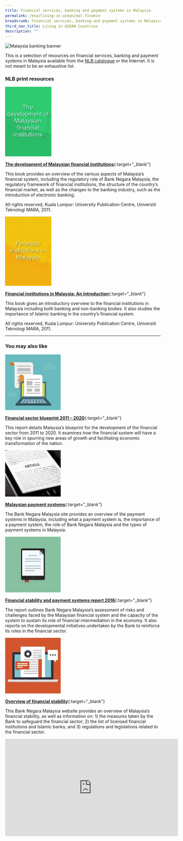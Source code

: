 ```yaml
---
title: Financial services, banking and payment systems in Malaysia
permalink: /eoa/living-in-asean/mal-finance
breadcrumb: Financial services, banking and payment systems in Malaysia
third_nav_title: Living in ASEAN Countries
description: ""
---
```




<img src="/images/asean-living/ASEAN-Malaysia-Banking.jpg" alt="Malaysia banking banner" style="width:800px;" />

This is a selection of resources on financial services, banking and payment systems in Malaysia available from the [NLB catalogue](http://catalogue.nlb.gov.sg/) or the Internet.  It is not meant to be an exhaustive list.

### **NLB print resources**

<img src="/images/book-covers/The-development-of-Malaysian-financial-institutions.png" style="width:150px;" />

[**The development of Malaysian financial institutions**](http://eservice.nlb.gov.sg/item_holding.aspx?bid=202706100){:target="_blank"}

This book provides an overview of the various aspects of Malaysia’s financial system, including the regulatory role of Bank Negara Malaysia, the regulatory framework of financial institutions, the structure of the country’s financial market, as well as the changes to the banking industry, such as the introduction of electronic banking.

All rights reserved, Kuala Lumpur: University Publication Centre, Universiti Teknologi MARA, 2011.

<img src="/images/book-covers/Financial-institutions-in-Malaysia-An-introduction.png" style="width:150px;" />

[**Financial institutions in Malaysia: An introduction**](http://eservice.nlb.gov.sg/item_holding.aspx?bid=202739830){:target="_blank"}

This book gives an introductory overview to the financial institutions in Malaysia including both banking and non-banking bodies. It also studies the importance of Islamic banking in the country’s financial system.

All rights reserved, Kuala Lumpur: University Publication Centre, Universiti Teknologi MARA, 2011.

---

### **You may also like**

<img src="/images/resources/Article 1.jpg" style="width:180px;" />

[**Financial sector blueprint 2011 – 2020**](http://www.bnm.gov.my/files/publication/fsbp/en/BNM_FSBP_FULL_en.pdf){:target="_blank"}

This report details Malaysia’s blueprint for the development of the financial sector from 2011 to 2020. It examines how the financial system will have a key role in spurring new areas of growth and facilitating economic transformation of the nation.

<img src="/images/resources/Article 3.jpg" style="width:180px;" />

[**Malaysian payment systems**](http://www.bnm.gov.my/index.php?ch=ps&pg=ps_mps_def&ac=172&lang=en){:target="_blank"}

The Bank Negara Malaysia site provides an overview of the payment systems in Malaysia, including what a payment system is, the importance of a payment system, the role of Bank Negara Malaysia and the types of payment systems in Malaysia.

<img src="/images/resources/Article 2.jpg" style="width:180px;" />

[**Financial stability and payment systems report 2016**](http://www.bnm.gov.my/files/publication/fsps/en/2016/fs2016_book.pdf){:target="_blank"}

The report outlines Bank Negara Malaysia’s assessment of risks and challenges faced by the Malaysian financial system and the capacity of the system to sustain its role of financial intermediation in the economy. It also reports on the developmental initiatives undertaken by the Bank to reinforce its roles in the financial sector.

<img src="/images/resources/Article 4.jpg" style="width:180px;" />

[**Overview of financial stability**](http://www.bnm.gov.my/index.php?ch=fs&pg=fs_ovr_what&ac=112){:target="_blank"}

This Bank Negara Malaysia website provides an overview of Malaysia’s financial stability, as well as information on: 1) the measures taken by the Bank to safeguard the financial sector; 2) the list of licensed financial institutions and Islamic banks; and 3) regulations and legislations related to the financial sector.

<div class="bp-youtube">
<iframe width="560" height="315" src="https://www.youtube.com/embed/VwrkwjcH5qc" frameborder="0" allow="accelerometer; autoplay; encrypted-media; gyroscope; picture-in-picture" allowfullscreen></iframe>
</div>